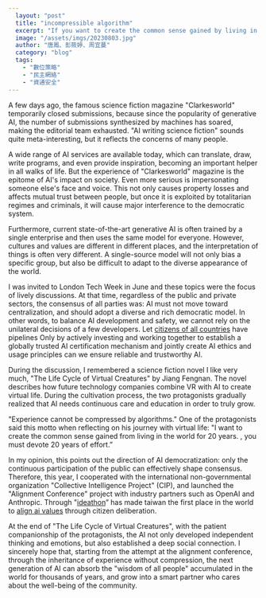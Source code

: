 ```yaml
---
  layout: "post"
  title: "incompressible algorithm"
  excerpt: "If you want to create the common sense gained by living in the world for twenty years, you must put in twenty years of effort."
  image: "/assets/imgs/20230803.jpg"
  author: "唐鳳、彭筱婷、周宜蔓"
  category: "blog"
  tags: 
    - "數位策略"
    - "民主網絡"
    - "資通安全"
---
```



A few days ago, the famous science fiction magazine "Clarkesworld" temporarily closed submissions, because since the popularity of generative AI, the number of submissions synthesized by machines has soared, making the editorial team exhausted. "AI writing science fiction" sounds quite meta-interesting, but it reflects the concerns of many people. 

A wide range of AI services are available today, which can translate, draw, write programs, and even provide inspiration, becoming an important helper in all walks of life. But the experience of "Clarkesworld" magazine is the epitome of AI's impact on society. Even more serious is impersonating someone else's face and voice. This not only causes property losses and affects mutual trust between people, but once it is exploited by totalitarian regimes and criminals, it will cause major interference to the democratic system. 

Furthermore, current state-of-the-art generative AI is often trained by a single enterprise and then uses the same model for everyone. However, cultures and values are different in different places, and the interpretation of things is often very different. A single-source model will not only bias a specific group, but also be difficult to adapt to the diverse appearance of the world. 

I was invited to London Tech Week in June and these topics were the focus of lively discussions. At that time, regardless of the public and private sectors, the consensus of all parties was: AI must not move toward centralization, and should adopt a diverse and rich democratic model. In other words, to balance AI development and safety, we cannot rely on the unilateral decisions of a few developers. Let [citizens of all countries](https://fortune.com/2023/06/20/why-picking-citizens-at-random-best-way-to-govern-ai-revolution-tech-politics/) have pipelines Only by actively investing and working together to establish a globally trusted AI certification mechanism and jointly create AI ethics and usage principles can we ensure reliable and trustworthy AI. 

During the discussion, I remembered a science fiction novel I like very much, "The Life Cycle of Virtual Creatures" by Jiang Fengnan. The novel describes how future technology companies combine VR with AI to create virtual life. During the cultivation process, the two protagonists gradually realized that AI needs continuous care and education in order to truly grow. 

"Experience cannot be compressed by algorithms." One of the protagonists said this motto when reflecting on his journey with virtual life: "I want to create the common sense gained from living in the world for 20 years. , you must devote 20 years of effort.” 

 In my opinion, this points out the direction of AI democratization: only the continuous participation of the public can effectively shape consensus. Therefore, this year, I cooperated with the international non-governmental organization "Collective Intelligence Project" (CIP), and launched the "Alignment Conference" project with industry partners such as OpenAI and Anthropic. Through "[ideathon](https://ideathon.tw/polis )” has made taiwan the first place in the world to [align ai values](https://talk.polis.tw/) through citizen deliberation. 

At the end of "The Life Cycle of Virtual Creatures", with the patient companionship of the protagonists, the AI not only developed independent thinking and emotions, but also established a deep social connection. I sincerely hope that, starting from the attempt at the alignment conference, through the inheritance of experience without compression, the next generation of AI can absorb the "wisdom of all people" accumulated in the world for thousands of years, and grow into a smart partner who cares about the well-being of the community. 
